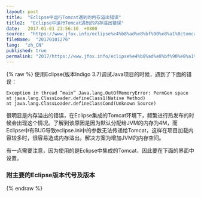 ```yaml
---
layout: post
title:  "Eclipse中运行Tomcat遇到的内存溢出错误"
title2:  "Eclipse中运行Tomcat遇到的内存溢出错误"
date:   2017-01-01 23:56:16  +0800
source:  "https://www.jfox.info/eclipse%e4%b8%ad%e8%bf%90%e8%a1%8ctomcat%e9%81%87%e5%88%b0%e7%9a%84%e5%86%85%e5%ad%98%e6%ba%a2%e5%87%ba%e9%94%99%e8%af%af.html"
fileName:  "20170101276"
lang:  "zh_CN"
published: true
permalink: "2017/https://www.jfox.info/eclipse%e4%b8%ad%e8%bf%90%e8%a1%8ctomcat%e9%81%87%e5%88%b0%e7%9a%84%e5%86%85%e5%ad%98%e6%ba%a2%e5%87%ba%e9%94%99%e8%af%af.html"
---
```

{% raw %}
使用Eclipse(版本Indigo 3.7)调试Java项目的时候，遇到了下面的错误：

    Exception in thread “main” Java.lang.OutOfMemoryError: PermGen space
    at java.lang.ClassLoader.defineClass1(Native Method)
    at java.lang.ClassLoader.defineClassCond(Unknown Source)

很明显是内存溢出的错误，在Eclipse集成的Tomcat环境下，频繁进行热发布的时候会出现这个情况。了解到该原因是因为默认分配给JVM的内存为4M，而Eclipse中有BUG导致eclipse.ini中的参数无法传递给Tomcat，这样在项目加载内容较多时，很容易造成内存溢出。解决方案为增加JVM的内存空间。

有一点需要注意，因为使用的是Eclipse中集成的Tomcat，因此要在下面的界面中设置。

### 附主要的Eclipse版本代号及版本
{% endraw %}